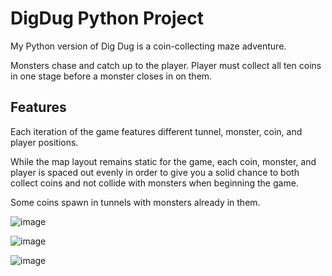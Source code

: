 # DigDug Python Project

My Python version of Dig Dug is a coin-collecting maze adventure. 

Monsters chase and catch up to the player. Player must collect all ten coins in one stage before a monster closes in on them. 

## Features

Each iteration of the game features different tunnel, monster, coin, and player positions.

While the map layout remains static for the game, each coin, monster, and player is spaced out evenly in order to give you a solid chance to both collect coins and not collide with monsters when beginning the game. 

Some coins spawn in tunnels with monsters already in them.

![image](https://user-images.githubusercontent.com/76392789/216454738-44b43d49-1bbf-4016-8965-782a40c2953d.png)

![image](https://user-images.githubusercontent.com/76392789/216454950-86cfae80-8ba8-44b8-af5e-d9eeaea29d31.png)

![image](https://user-images.githubusercontent.com/76392789/216455113-b4017cb8-edc7-4ddd-9656-9871f10e2497.png)
